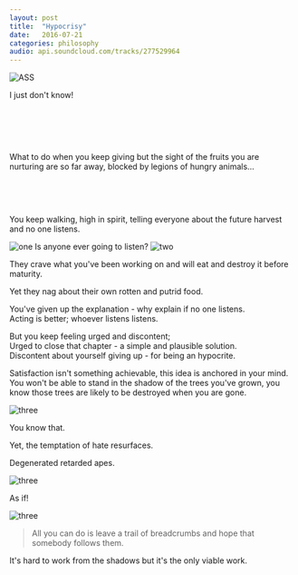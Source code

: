 ```yaml
---
layout: post
title:  "Hypocrisy"
date:   2016-07-21
categories: philosophy
audio: api.soundcloud.com/tracks/277529964
---
```


![ASS]({{site.baseurl}}/assets/arts/art13.jpg)

I just don't know!  
<pre>




</pre>
What to do when you keep giving but the sight of the fruits you are nurturing
are so far away, blocked by legions of hungry animals...
<pre>



</pre>
You keep walking, high in spirit, telling everyone about the future harvest and
no one listens.

![one]({{site.baseurl}}/assets/arts/art38.jpg)
Is anyone ever going to listen?
![two]({{site.baseurl}}/assets/arts/art21.jpg)


They crave what you've been working on and will eat and destroy it before maturity.

Yet they nag about their own rotten and putrid food.

You've given up the explanation - why explain if no one listens.  
Acting is better; whoever listens listens.


But you keep feeling urged and discontent;   
Urged to close that chapter - a simple and plausible solution.  
Discontent about yourself giving up - for being an hypocrite.


Satisfaction isn't something achievable, this idea is anchored in your mind.
You won't be able to stand in the shadow of the trees you've grown, you know
those trees are likely to be destroyed when you are gone.  

![three]({{site.baseurl}}/assets/arts/art48.jpg)

You know that.


Yet, the temptation of hate resurfaces.


Degenerated retarded apes.

![three]({{site.baseurl}}/assets/arts/art6.jpg)


As if!   

![three]({{site.baseurl}}/assets/arts/art71.jpg)

> All you can do is leave a trail of breadcrumbs and hope that somebody follows them.

It's hard to work from the shadows but it's the only viable work.
